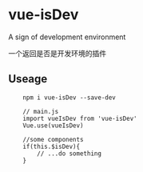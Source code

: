 # vue-isDev

A sign of development environment

一个返回是否是开发环境的插件

## Useage

        npm i vue-isDev --save-dev

        // main.js
        import vueIsDev from 'vue-isDev'
        Vue.use(vueIsDev)

        //some components
        if(this.$isDev){
            // ...do something
        }
